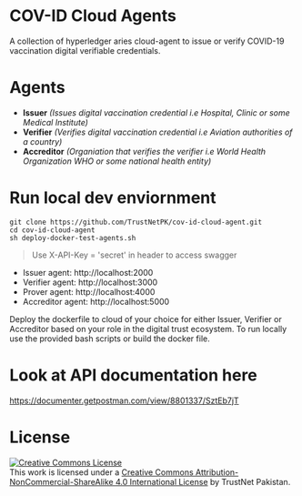 # COV-ID Cloud Agents
A collection of hyperledger aries cloud-agent to issue or verify COVID-19 vaccination digital verifiable credentials.

# Agents
- **Issuer** *(Issues digital vaccination credential i.e Hospital, Clinic or some Medical Institute)*
- **Verifier** *(Verifies digital vaccination credential i.e Aviation authorities of a country)*
- **Accreditor** *(Organiation that verifies the verifier i.e World Health Organization WHO or some national health entity)*

# Run local dev enviornment
```
git clone https://github.com/TrustNetPK/cov-id-cloud-agent.git
cd cov-id-cloud-agent
sh deploy-docker-test-agents.sh
```

> Use X-API-Key = 'secret' in header to access swagger

- Issuer agent: http://localhost:2000
- Verifier agent: http://localhost:3000
- Prover agent: http://localhost:4000
- Accreditor agent: http://localhost:5000

Deploy the dockerfile to cloud of your choice for either Issuer, Verifier or Accreditor based on your role in the digital trust ecosystem. To run locally use the provided bash scripts or build the docker file.

# Look at API documentation here
https://documenter.getpostman.com/view/8801337/SztEb7jT


# License
<a rel="license" href="http://creativecommons.org/licenses/by-nc-sa/4.0/"><img alt="Creative Commons License" style="border-width:0" src="https://i.creativecommons.org/l/by-nc-sa/4.0/88x31.png" /></a><br />This work is licensed under a <a rel="license" href="http://creativecommons.org/licenses/by-nc-sa/4.0/">Creative Commons Attribution-NonCommercial-ShareAlike 4.0 International License</a> by TrustNet Pakistan.
